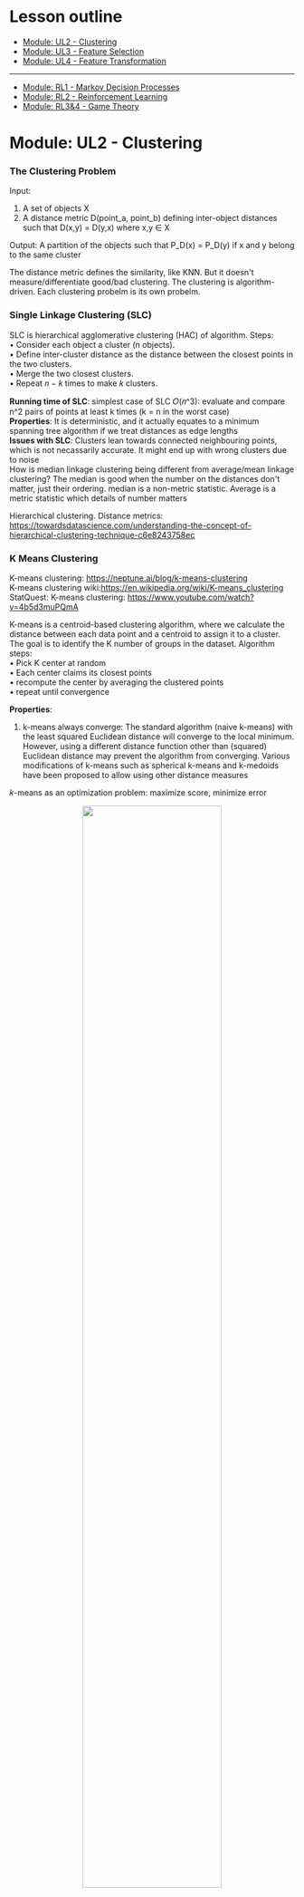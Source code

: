# Lesson outline
- [Module: UL2 - Clustering](#1)
- [Module: UL3 - Feature Selection](#2)
- [Module: UL4 - Feature Transformation](#3)
----------------------------------------------
- [Module: RL1 - Markov Decision Processes](#4)
- [Module: RL2 - Reinforcement Learning](#5)
- [Module: RL3&4 - Game Theory](#6)

<h1 id="1">Module: UL2 - Clustering</h1>

### The Clustering Problem ###
Input:  
1) A set of objects X   <br/>
2) A distance metric D(point_a, point_b) defining inter-object distances such that D(x,y) = D(y,x) where x,y ∈ X <br/>

Output: A partition of the objects such that P_D(x) = P_D(y) if x and y belong to the same cluster<br/>

The distance metric defines the similarity, like KNN. But it doesn't measure/differentiate good/bad clustering. The clustering is algorithm-driven. Each clustering probelm is its own probelm.<br/>

### Single Linkage Clustering (SLC) ### 
SLC is hierarchical agglomerative clustering (HAC) of algorithm. Steps: <br/>
• Consider each object a cluster (n objects).<br/>
• Define inter-cluster distance as the distance between the closest points in the two clusters.<br/>
• Merge the two closest clusters.<br/>
• Repeat 𝑛 − 𝑘 times to make 𝑘 clusters.<br/>

**Running time of SLC**: simplest case of SLC 𝑂(𝑛^3): evaluate and compare n^2 pairs of points at least k times (k = n in the worst case)<br/>
**Properties**: It is deterministic, and it actually equates to a minimum spanning tree algorithm if we treat distances as edge lengths<br/>
**Issues with SLC**: Clusters lean towards connected neighbouring points, which is not necassarily accurate. It might end up with wrong clusters due to noise<br/>
How is median linkage clustering being different from average/mean linkage clustering? The median is good when the number on the distances don't matter, just their ordering. median is a non-metric statistic. Average is a metric statistic which details of number matters<br/>

Hierarchical clustering. Distance metrics: https://towardsdatascience.com/understanding-the-concept-of-hierarchical-clustering-technique-c6e8243758ec


### K Means Clustering ### 
K-means clustering: https://neptune.ai/blog/k-means-clustering<br/>
K-means clustering wiki:https://en.wikipedia.org/wiki/K-means_clustering<br/>
StatQuest: K-means clustering: https://www.youtube.com/watch?v=4b5d3muPQmA<br/>

K-means is a centroid-based clustering algorithm, where we calculate the distance between each data point and a centroid to assign it to a cluster. The goal is to identify the K number of groups in the dataset. Algorithm steps: <br/>
• Pick K center at random<br/>
• Each center claims its closest points<br/>
• recompute the center by averaging the clustered points<br/>
• repeat until convergence<br/>

**Properties**: <br/>
1. k-means always converge: The standard algorithm (naive k-means) with the least squared Euclidean distance will converge to the local minimum. However, using a different distance function other than (squared) Euclidean distance may prevent the algorithm from converging. Various modifications of k-means such as spherical k-means and k-medoids have been proposed to allow using other distance measures<br/>

𝑘-means as an optimization problem: maximize score, minimize error <br/>
<p align="center" width="100%">
    <img width="70%" src="https://github.com/audrey617/Notes/blob/main/ML/images/ul2.JPG?raw=true">
</p>

𝑘-means in Euclidean space:<br/>
<p align="center" width="100%">
    <img width="90%" src="https://github.com/audrey617/Notes/blob/main/ML/images/ul1.JPG?raw=true">
</p>

Could we be **monotonically non-increasing in error** forever? We could, but not in this KMean case. monotonically non-increasing function is a function that never goes bigger. so you could end up in a case where you hit some point like zero error and keep going. Why it wouldn't happen here? Because there are finite number of configurations as there are finite number of objects and finite number of labels they can have. Once you've chosen a label for a bunch of objects, the centers are defined deterministically from that. Even we have inf space as we loop back and forth, if we don't move the partition, then the centers are going to be where they were. So the centers are quite constrainted even though it is continuous. The tricky part is when the tie happens.There has to be some ways to break the tie to get the same answer. <br/>
Breaking tie consistently (give a rule) is going to guarantee that we are at least don't spin around without improving.<br/>
In summary, if we have a finite number of configurations, if we always break ties consistently and we never go into a configuration with a higher error, then I will never repeat configurations and never go back to a configuration that we were at before. So at some point, I will run out of configurations because there are finite number of them. so it converges in a finite time<br/>

2. Each iteration is polynomial 𝑂(𝑘𝑛)  (K centers and n points to reassign them) <br/>
3. Finite (exponential) iterations 𝑂(𝑘^𝑛) <br/>
4. Error decreases (if ties are broken consistently) <br/>
5. It can get stuck in the local minima if the initial choices are bad or don't cover the space well. This is similar to converging to a local optima. One solution to this problem is to use random restarts <br/>

**Issues with K Means**: 
1. sensitive to initialization and outliers and get stuck in the local minima. Solutions: 1)Random restarts 2)Kmean++ <br/>
2. it only finds “spherical” clusters. In other words, because we rely on the SSD as our “error function,” the resulting clusters try to balance the centers to make points in any direction roughly evenly distributed <br/>
3.  Middle point can end up with either cluster depending on how ties are broken and how the initial centers are chosen. solution: probability. leads to soft clustering<br/>


### Soft Clustering ### 
Soft clustering attaches cluster probability to each point, instead of a specific cluster<br/>
Assume the data was generated by:<br/>
- Select one of 𝑘 possible Gaussians (Fixed know variance) uniformly.<br/>
- Sample 𝑥𝑖 from that Gaussian.<br/>
- Repeat 𝑛 times<br/>

So we are assume n points were selected from k uniformally-selected Gaussian distributions.<br/>

Goal: Find a hypothesis ℎ = 〈𝜇1, … , 𝜇𝑘〉 (𝜇1, … , 𝜇𝑘 are Gaussian means) that maximizes the probability of the data (Maximum likelihood)<br/>

Maximum Likelihood Gaussian: The Maximum Likelihood mean of the Gaussian 𝜇 is the mean of the data.<br/>
Single ML Gaussian: Suppose k = 1 for the simplest possible case. What Gaussian maximizes the likelihood of some collection of points? it is simply the Gaussian with µ set to the mean of the points!<br/>
Extending to Many: With k possible sources for each point, we introduce hidden variables for each point that represent which cluster they came from. They are hidden because obviously we don’t know them: if we knew that information we wouldn’t be trying to cluster them. Now each point x is actually coupled with the probabilities of coming from the clusters. This leads us to Expectation Maximization.<br/>

 ### Expectation Maximization ### 
EM assigns a cluster probability to each point and use the new 𝜇𝑗 to re-compute 𝐸.<br/>
• Expectation: 𝐸 defines the probability that element 𝑖 was produced by cluster 𝑗 <br/>
• Maximization: 𝜇𝑗 defines the mean of cluster 𝑗 <br/>

<p align="center" width="100%">
    <img width="50%" src="https://github.com/audrey617/Notes/blob/main/ML/images/ul3.JPG?raw=true">
</p>

Kmean improves the error metric, and EM improves the probabilistic metric.<br/>
EM is not forced to make a decision about the overlapping samples, as soft clustering. But one of the consequence is that even one sample very clearly belong to one cluster, they all have some non-zero probability that it belong to the other cluster. Because Gaussian have infinite extent even the points are far away from the center. This tell us the chance is low but non-zero.<br/>


**Properties of EM**<br/>
• **Monotonically non-decreasing likelihood**: Each time the iteration of EM runs, the likelihood of the data is monotonically non-decreasing. It is not getting worse. Generally it is finding higher and higher likelihoods and moving in a good direction. 
<br/>
• **Does not converge (practically converge)**: However, monotonically non-decreasing likelihood doesn't mean the algorithm has to converge. Although in practice, it always converge<br/>
• **Will not diverge**: Even it doesn't gaurantee converge, it cannot diverge. The number cannot blow up and become infinitely large, because it is working in the space of probablities. This is a difference in Kmeans which has finite number of configurations and Kmeans never gets worse in error metric, as long as you have some ways to break ties, eventually you have to stop. That's how you get convergence. In EM, the configurations are probabilities, which is infinite number. You never do worse, but you are trying to move closer and closer. You could keep moving closer every single time, but because of the infinite number of configurations,the step by which you get better could keep getting smaller. So you never actually approach the final best configuration. <br/>
• **Can get stuck**: In practice it is very common. The local optimal problem. solution: random start <br/>
• **Works with any distribution (if 𝐸 and 𝜇 are solvable)**: Nothing specific with Guassian. Different distributions can be used to solve E and 𝜇. Usually it is the case that estimation step is expensive and difficult because it invovles probabilistic inference, like Bayes net. And Maximization step is just counting things. In general, it is harder to do E than M. EM is a small matter of mathematical algorithm derivation <br/>


Check EM part from http://stanford.edu/~cpiech/cs221/handouts/kmeans.html<br/>
K-Means is really just the EM (Expectation Maximization) algorithm applied to a particular naive bayes model.<br/>

External: Clustering (4): Gaussian Mixture Models and EM https://www.youtube.com/watch?v=qMTuMa86NzU <br/>
<p align="center" width="100%">
    <img width="70%" src="https://github.com/audrey617/Notes/blob/main/ML/images/ul3_1.JPG?raw=true">
</p>
<p align="center" width="100%">
    <img width="70%" src="https://github.com/audrey617/Notes/blob/main/ML/images/ul3_2.JPG?raw=true">
</p>
<p align="center" width="100%">
    <img width="70%" src="https://github.com/audrey617/Notes/blob/main/ML/images/ul3_3.JPG?raw=true">
</p>
<p align="center" width="100%">
    <img width="70%" src="https://github.com/audrey617/Notes/blob/main/ML/images/ul3_4.JPG?raw=true">
</p>
<p align="center" width="100%">
    <img width="70%" src="https://github.com/audrey617/Notes/blob/main/ML/images/ul3_5.JPG?raw=true">
</p>
k-means is a special case of expectation maximization: variances are all equal, and there is no covariance <br/>
Consider the two clusters in the right hand side of the image. There are two clusters both centred at the same mean. K Means has difficulty with this. GMMs are an extension of the Kmeans models, where clusters are modelled using gaussian distributions. Where each cluster will have not only a means but also a covariance which helps explain their ellipsoidal shape. We can then fit the model by maximizing the likelihood of the observed data. We do this with an algorithm called EM, for expecation maximization, which assigns each sample to a cluster with a soft probability.<br/>


### Clustering Properties ###
**Desirable Properties for any given clustering approach**:
<p align="center" width="100%">
    <img width="80%" src="https://github.com/audrey617/Notes/blob/main/ML/images/ul4.JPG?raw=true">
</p>
1. Richness: There are some distance metrics that would cause your clustering algorithm to produce that clusters. So all inputs are valid and all outputs are valid. The algorithm should produce wahtever is appropraite and not limit to what it can express. The alternative of richness (non-richness): there are certain clusters you just cannot produce.<br/>
2. Scale-invariance: Doubling the distance or changing the unit shouldn't change what the clustering is. it should be invariant to what the space of the point is, assuming that we keep the relative distances the same<br/>
3. Consistency: Shrinking intra-cluster distances (Moving points towards each other, similiar become more similar) and expanding inter-cluster (Moving clusters away from each other, not similar become less similar) distances doesn’t change the clustering. Given a particular clustering, we would imagine that by “compressing” or “expanding” the points within a cluster (think squeezing or stretching a circle), none of the points would magically assign themselves to another cluster. In other words, shrinking or expanding intracluster distances should not change the clustering.<br/>

<p align="center" width="100%">
    <img width="70%" src="https://github.com/audrey617/Notes/blob/main/ML/images/ul5.JPG?raw=true">
</p>
Ans: In this SLC stop when case 1) fixed number of cluster doesn't have richness because richness would allow for one cluster or it could have one cluster or it could have n clusters or it could have n/3 clusters or etc. but here we are forced it to have n/2 clusters, so it cannot represent all possible clusters. 2) we can group whatever combination we want, but if we multiply everything by theta, then I have n. But if I have n in the beginning then divide theta, I would have one. It is not scale-invariance 3) W is max function to normalize the distance. This is still scale-invariance as larger unit also makes larger W, which means the scale is undone. However, if expanding inter-cluster, W will be further and change the cluster. eg, theta divide by inf will make no point be able to cluster with the other. This is not consistent.<br/>


**Impossibility Theorem**<br/>
Impossibility Theorem: There’s no clustering algorithm that can achieve these three properties.<br/>
Jon Kleinberg: https://www.cs.cornell.edu/home/kleinber/nips15.pdf<br/>
https://jeremy9959.net/Blog/KleinbergsClusteringTheorem/<br/>
"k-means and EM has the properties of scale - invariance and consistency but not richness because k determines # of clusters." statement is wrong. Essentially, if were to introduce a new distance function and arrive to the same cluster configuration (partition), then you would satisfy the consistency property. From Kleinberg paper, Section 4: "We show here that for a fairly general class of centroid-based clustering functions, including k-means and k-median, none of the functions in the class satisfies the Consistency property. This suggests an interesting tension between between Consistency and the centroid-based approach to clustering, and forms a contrast with the results for single-linkage and sum-of-pairs in previous sections. " <br/> 

**Summary**<br/>
Soft cluster (EM) vs Hard cluster (SLC, Kmean)<br/> 
Terminates in polynomial time (SLC) vs Terminates not in polynomial time (Kmean, EM)<br/> 


<h1 id="2">Module: UL3 - Feature Selection</h1>

**The Feature Selection Problem**:<br/>
Goals: 1) Knowledge Discovery, Interoperability & Insight. 2) Avoid Curse of Dimensionality, The amount of data you need grows exponentially with the number of features you have. By reducing our dimensions we can reduce the difficulty of the problem. In summary, with proper feature selection, not only will you understand your data better, but you will also have an easier learning problem<br/> 

Suppose we have N features and we want to reduce to M features where M <= N. How hard is this problem?<br/> 
Is it Polynomial (includes linear and quadratic) or exponential? ans: exponential<br/> 
To do this we need to come up with some sort of function that returns a score. We could choose M from N. It turns out this is a well known problem which NP-Hard. It's exactly because you have to find all possible subsets<br/> 


**Approaches to Feature Selection**:<br/>
<p align="center" width="100%">
    <img width="70%" src="https://github.com/audrey617/Notes/blob/main/ML/images/ul6.JPG?raw=true">
</p>

**Filtering**: Given a set of features, apply a search algorithm to produce fewer features to be passed to the learning algorithm. In summary, filtering directly reduces to a smaller feature set and feeds it to a learning algorithm<br/> 
Pros: 1) Faster than wrapping <br/> 
Cons: <br/> 
1) Can also be slower because you look at features in isolation <br/> 
2) Doesn't account for the relationships between features<br/>   
3) Ignores the learning process (no feedback)<br/> 

We can use an algorithm that can select the best features, like Decision Tree, then use another algorithm, with another inductive bias, for learning. <br/>
We can use different criterion to evaluate the usefulness of a subset of features. This is where the domain knowledge comes in: 1. Information gain 2. Variance 3. Entropy 4. Eliminate dependent features<br/> 
What about using a Neural Network in search box and pruning the lowest weighted features? You could prune correlated or dependent features.<br/> 

Note that you can use the labels in the search algorithm. It's not considered cheating to understand what the labels are in the search box  before passing into the learner.<br/> 
In fact Information Gain is often used in the search box. You could even go so far as using a decision tree (algorithm used in search box) to determine what should be passed to a Neural Network (actual learner, learner box). Basically, you are using the inductive bias of the decision tree to choose features, but then you use the inductive bias of your other learner in order to do learning. If the learner box is KNN, which suffers from the curse of dimensionality because it doesn't know which features are important, then this search box decision tree is good at figuring out which features are importent, and gives some hints to KNN.<br/> 


**Wrapping**: Given a set of features, apply a search algorithm to produce fewer features, pass them to the learning algorithm, then use the output to update the selected set of features. Here the ML quality is passed back as a quasi-score value which is then used by the algo to determine the final features. In summary, wrapping interacts with the learning algorithm directly to iteratively adjust the feature set <br/>
Pros: Takes into account model bias, score and learning  <br/>
Cons: Very slow <br/>
We can use different techniques to search: Local searching can be useful. We can use approaches directly from randomized optimization algorithms if we treat the learner's result as a fitness function. Other viable options include forward search and backward search. Note that we should avoid an exhaustive search here as this can make the problem under a worst case scenario<br/>
1. Randomized Optimization algorithms<br/>
2. Forward Selection: Select a feature and evaluate the effect of creating different combinations of this feature with other features. Stop once you stagnate. This is similar to Hill Climbing.<br/>
3. Backward Elimination: Start with all the features and evaluate the effect of eliminating each feature<br/>


**Describing Features**<br/>
When it comes to determining which features we should use, it’s necessary to differentiate them based on their viability in a general, statistical sense as well as in a learner-specific sense. We usually care more about usefulness, but relevance is what we generally use to get there.<br/>
**Relevance  ∼  Information**<br/>
**Usefulness  ∼  Error given a Model/learner**<br/>

Per the lecture, relevance measure effect on Bayesian Optimal Classifier. A feature can be strongly relevant if removing it degrade B.O.C. A feature can be weakly relevant if it is not strongly relevant, adding it to some subset of features S can improve B.O.C. Otherwise a feature is irrelevant. Usefulness measure effect on a particular predictor, minimizing error given a specific model/learner.<br/>
Think about how one would need at least two relevant features for decision to learn the AND function. For perceptron, it needs one more feature. That additional feature is useful to perceptron but irrelevant to decision tree. DT can learn the AND function without it. Perceptron cannot learn the AND function without it.<br/>

**Relevance**<br/>
Let B.O.C. = Bayes Optimal Classifier<br/>
• xi is strongly relevant if removing it degrades B.O.C.<br/>
• xi is weakly relevant if:<br/>
    1) Not strognly relavant <br/>
    2) ∃ a subset of features S, such that adding  xi  to S improves B.O.C.<br/>
• xi is otherwise irrelevant<br/>

**Usefulness**<br/>
• Relevance measures effect on B.O.C.<br/>
• Usefulness measures effect on a particular predictor<br/>


<h1 id="3">Module: UL4 - Feature Transformation</h1>

**What is Feature Transformation?**<br/>
The problem of pre-processing a set of features to create a new (smaller or more compact) feature set, while retaining as much (relevant and useful) information as possible.<br/>
Feature Selection is where the preprocessing is literally extracting a subset of the features. In Feature Transformation, we apply a “linear transformation operator”. The goal is to find a matrix 𝑃 such that we can project the examples into a new subspace (that is typically smaller than the original subspace) to get new features that are linear combinations of the old features.<br/>

<p align="center" width="100%">
    <img width="70%" src="https://github.com/audrey617/Notes/blob/main/ML/images/ul7.JPG?raw=true">
</p>

**Why Feature Transformation?**<br/>
Why we need linear transformation operator? We combine features together hoping to eliminate false positives/negatives<br/>

Motivation/information retrieval problem: <br/>
Given an unknown search query, we want to list documents from a massive database relevant to the query. How do we design this? If we treat words as features, we encounter the curse of dimensionality: there are a lot of words. Furthermore, words can be ambigious. Many contexts leading to different meanings (polysemy. Apple: fruit or the company?). Another challenge is synonomy: same meaning different representations (Car, Automobile, vehicle etc). Because of this, we encounter false positives and false negatives even if we could find the documents with the words efficiently. A good feature transformation will combine features together and provide a more compact way to query things<br/>


**Principal Components Analysis**<br/>
<p align="center" width="100%">
    <img width="70%" src="https://github.com/audrey617/Notes/blob/main/ML/images/ul9.JPG?raw=true">
</p>
An eigenproblem is a computational problem that can be solved by finding the eigenvalues and/or eigenvectors of a matrix. In PCA, we are analyzing the covariance matrix https://www.cs.princeton.edu/picasso/mats/PCA-Tutorial-Intuition_jp.pdf<br/> 
Principal Components Analysis is an example of an eigenproblem which will transform the features set by:<br/>
1) Finding the direction (vector) that maximizes variance. The is called the Principal Component<br/>
2) Finding directions that are mutually orthogonal to the Principal Component.<br/>
We are doing a transformation into a new space where feature selection can work<br/>

Properties:<br/>
1) global algorithm (will be forced to find global features): Mutually orthogonal means it is a global algorithm. "global" means that all the directions and new features that they find have a big global constraint, namely that they must be mutually orthogonal.<br/>
2) PCA gives the ability to do reconstruction, because it’s a linear rotation of the original space that minimizes L2 error by moving 𝑁 to 𝑀 dimensions. So, we don’t lose information. In details: the PCA actually gives you the best reconstruction, which means if I return these two dimensions, I have actually lost no information. It is just a linear rotation of the original dimensions. So if I were to give you back these two different features, you could reconstruct all of your original data. But PCA will take just one of these dimensions to reconstruct, in particular, take the first one as the principle component, I am guaranteed that if I project only into this space and then try to reproject into the original space, I will minimize the L2 error (The squared error, here the distance).What this means is that if I project onto this single axis here, and then I compare it to where it was in the original space, the distance, the sum of all the distances between those points will actually be the minimal that I could get for any other projection. just think about the fact that points. Always start out in some orthogonal space. And, I'm basically finding in scaling and a rotation such that I don't lose any information. And I maximize variance along the way. By maximizing variance, it turns out I'm maximizing or maintaining distances as best I can in any given dimension. that gives me the best reconstruction that I can imagine. <br/>
3) As an eigenproblem, each Principal Component has a prescribed eigenvalue. We can throw away the components with the least eigenvalues as they correspond to the features that matter less in the reconstruction. In details: What happens when you do principal components analysis is you get all of these axes back, and in fact, if you start out with N dimensions, you get back N dimensions again, and the job here for a future transformation as you might recall, is you want to pick a subset M of them hopefully much smaller than N. it turns out that associated with each one of these new dimensions that we get is its eigenvalue. That eigenvalue is guaranteed to be non-negative, it has a lot of other neat properties. But what matters to us here is that the **eigenvalues monotonically non-increase**, that is, they tend to get smaller as you move from the principal to the second principal, to the third, to the fourth, to the fifth, to the sixth, and so on to the nth dimension. And so, you can throw away the ones with the least eigenvalue. And that's a way of saying that you're throw awaying these projections, or the directions, or the features, with the least amount of variance.<br/>
4) If eigenvalue of some particular dimension equals to 0, then it means it provides no information (not irrelevant) in the original space. So throw away this dimension won't affect reconstruction.<br/> 

Pratical properties:<br/> 
5) It's well studied. In this case, it's very fast algorithms.<br/> 
6) Does it help with classification later? Maybe not. If one of the original dimension is directly related but its variance of that particular direction is extremely small. It might end up throwing it away. This doesn't help with classification later. kind like filtering. features with high variance don’t necessarily correlate to features with high importance.PCA will almost certainly drop the useful feature when the random noise has high variance<br/> 


**Independent Components Analysis**<br/>
ICA attempts to maximize independence. It tries to find a linear transformation of the feature space, such that each of the individual new features are mutually statistically independent:<br/> 
1) The mutual information between any two random features equals zero I(yi,yj)=0 <br/> 
2) The mutual information between the new features set and the old features set is as high as possible I(yi,xi)= maximum.<br/> 

In the other words, we want to be able to reconstruct the data (predict X from Y or Y from X). And at the same time, each variable in the new dimension is in fact mutually independent. <br/> 
<p align="center" width="100%">
    <img width="70%" src="https://github.com/audrey617/Notes/blob/main/ML/images/ul10.JPG?raw=true">
</p>

Motivation: Blind source separation/cocktail party problem. This is the background for ICA: the voices are hidden variables (variables that we wish we knew since they powered the data we see) that we are trying to learn about, and the overall room noise is our known data. ICA reconstructs the sounds independently by modeling this assumption of the noise being a linear combination of some hidden variables<br/> 

PCA VS ICA<br/> 
<p align="center" width="100%">
    <img width="70%" src="https://github.com/audrey617/Notes/blob/main/ML/images/ul11.JPG?raw=true">
</p>
Bag of Features means whether they both produce a set of feature vectors.<br/> 
By maximizing variance along orthogonal dimensions, PCA is finding uncorrelated dimensions. There are cases under which PCA happens to find independent projections when all data is gaussian, although independence is not the goal for PCA.<br/> 
The underlying model between PCA and ICA doesn't match. ICA should not maximizing variance. To do so will mix independent variables together (linear combination of independent variables) through central limit theorem to normal distribution, which in fact do not tease apart the independent things. This is specifically wrong when variables are highly non-normal distribution (ICA assumption) <br/>
PCA maximize reconstruction of the original data, not the mutal information<br/>
Effectively they're both trying to do the same thing (reconstruct the data) but they do it in very different ways. What both of these are great at is helping you to understand the fundamental structure and causes of our data.<br/> 
<p align="center" width="100%">
    <img width="70%" src="https://github.com/audrey617/Notes/blob/main/ML/images/ul12.JPG?raw=true">
</p>

Directional means if give a matrix or a transpose of that matrix, PCA will end up finding the same answer. But ICA gives completely different answers. so ICA is highly directional. <br/><br/>


**Random Components Analysis/ Random Projection**<br/>
Similar to Principal Components Analysis, but instead of generating directions that maximize variance, it generates random directions to project data onto it. In doing so it still manages to pick up on some of the correlation.<br/>
It captures some of the correlations that works well with classification settings. Because you project it to lower dimension space that happens to capture some correlation. In some case the projected dimension m is even bigger than the original space n <br/>
It’s faster than PCA and ICA. It often won't reduce the dimensions as much as the other two approaches. So one big advantage of RCA is fast but it's also cheap and simple to implement.<br/>

**Linear Discriminant Analysis**<br/>
Linear Discriminant Analysis finds a projection that discriminates based on the label. That is, it finds projections of features that ultimately align best with the desired output. In other words, it aims to find a collection of good linear separators on data.<br/>
PCA, ICA and RCA feel more like filtering. But LDA is more similar to the wrapping function. LCA does care about the labels and wants to find ways to discrimination. Unlike wrapping, LDA does not care about the learner <br/>

<p align="center" width="100%">
    <img width="70%" src="https://github.com/audrey617/Notes/blob/main/ML/images/ula1.JPG?raw=true">
</p>

<h1 id="4">Module: RL1 - Markov Decision Processes</h1>

**Decision Making & Reinforcement Learning** <br/>
Supervised Learning: given (𝑥, 𝑦) pairs, and the goal is to find a function 𝑓(𝑥) that maps a new 𝑥 to a proper 𝑦 (function approximation). <br/>
Unsupervised Learning: given a dataset of 𝑥 points, and the goal is to find a function 𝑓(𝑥) the provides a description of this dataset (Clustering). <br/>
Reinforcement Learning: a similar task as in Supervised Learning. But instead of having (𝑥, 𝑦) pairs as an input, we’ll be given (𝑥, 𝑧) pairs, and our job is to find 𝑓(𝑥) that generates 𝑦. <br/>


**Markov Decision Processes** <br/>
1) States S:  Set of tokens. The state of the object of interest represented in any way <br/>
2) Model T(s,a,s') ∼ Pr(s'|s,a): This is the Transition Model (function), which is the probability of transitioning to a new state 𝑠 given that the object starts at state 𝑠 and performs action a. 1) Markovian prop1 that only the present state matters, the past doesn't. 2) Markovian prop2 the transition model is stationary and doesn't change over time <br/>
3) Actions A(s)/A: the set of all possible actions<br/>
4) Reward R(s)/R(s,a)/R(s,a,s'): the reward the object gets when transitioning to a state 𝑠, which tells it the “usefulness” of transitioning to that state. It can be 1)R(s) is the reward received from being in a state 2)R(s,a) taking an action from a particular state 3)R(s,a,s') taking an action from a particular state and landing in state. They are all mathematically equivalent <br/>

The above is how we define the MDP problem, the policy is the solution that we are looking to determine.<br/>
Policy: π(s) → a.  π∗ is the optimal policy. The Policy says when you at s state, take action a. an agent always know what states it is in and what reward it can receive. The policy is a function 𝜋(𝑠) that takes a state 𝑠 as an input and returns the proper action 𝑎. A problem might have different policies. The optimum policy 𝜋∗ is the policy that maximizes the long term expected reward. RL talks about policies, a function that tells you what action to take for all possible states you are in. If you have a policy, and it is an optimal one, it will guide you in any situation. What the policy doesn't tell you is 2 or more steps into the future.<br/>
We will be given (𝑠, 𝑎, 𝑟) and our task would be to learn the optimum policy 𝜋∗ that produces the optimum action (highest reward).<br/>

**Rewards** <br/>
The amount of rewards? <br/>
1) In the Reinforcement Learning context, we don’t get a reward for each action. Instead, we get a “delayed reward” in terms of a positive or negative label for the state we end up in. <br/>
2) Because we don’t have instant rewards for each action, we have the problem of figuring out which specific action(s) lead us to a positive/negative outcome. This problem is called "Temporal Credit Assignment". <br/>
3) A small negative reward will encourage the agent to take the shortest path to the positive outcome. However, a big negative reward will encourage the agent to take the shortest path no matter what the result is, so it might end up with a negative outcome. A big positive reward will encourage the agent to never terminate the game. This means that determining the rewards is some sort of a domain knowledge. <br/>

How much time you have to reach the result? (Infinite horizon -> stationary)<br/>
The normal the gridworld probelm is an infinite horizon. If change horizon from infinite to finite, two things would happen:  1) policy changes because game may end 2) policy may chang even in the same state. For example, turn left and bounce the wall, stay, turn left and bounce wall, stay. Run out of time, turn right.<br/>
If you have an infinite amount of time (Infinite Horizon) you will be able to take longer paths to avoid possible risks. On the other hand, if you don’t have that much time, you’ll have to take the shortest path, even if it underlies some risk of falling into a negative outcome. <br/>
This means that the "time" will change the optimum policy as 𝜋(s,t) → 𝑎. Without assuming an Infinite Horizon, we will lose the notion of stationarity in our policies 𝜋(s) → 𝑎. <br/>

Utility of Sequences<br/>
<p align="center" width="100%">
    <img width="40%" src="https://github.com/audrey617/Notes/blob/main/ML/images/ul13.png?raw=true">
</p>

stationarity of preferences: if u(s0,s1,s2..)> u(s0,s'1,s'2...) then u(s1,s2..)> u(s'1,s'2...). Another way to state stationarity of preferences is that if I prefer a sequence of states today over another sequence of states, then I’d prefer that sequence of states over the same other sequence of states tomorrow.<br/>
This notion forces you to do some sort of reward addition, because nothing else will guarantee the stationary of preferences. So "𝑈(𝑠0,𝑠1,𝑠2,⋯)=∑𝑅(s_t) where t = 0 to inf" will be ture. If you don't do that, "if u(s0,s1,s2..)> u(s0,s'1,s'2...) then u(s1,s2..)> u(s'1,s'2...)" will not hold.<br/>
However, There is a problem regarding "𝑈(𝑠0,𝑠1,𝑠2,⋯)=∑𝑅(s_t) where t = 0 to inf". Consider two grid worlds: in G1 the rewards are steady at +1 per time step, and in G2 they alternate between +1, and +2. Which of the two is better? Well neither, because both sum to infinity when there is an infinite horizon<br/>

<p align="center" width="100%">
    <img width="60%" src="https://github.com/audrey617/Notes/blob/main/ML/images/rl1.png?raw=true">
</p>

To solve this problem by adding a variable in the function to get discounted reward: 𝑈(𝑠0,𝑠1,𝑠2,⋯)=∑ 𝛾^𝑡 * 𝑅(𝑠_𝑡) for 0<𝛾<1 <br/>
If 𝛾 → 0, we get the first reward and then everything else will fall off to nothing.<br/>
If 𝛾 → 1, we get a maximized reward<br/>
Now we can add an infinite number of numbers, and come up with a single number. Furthermore our intial assumption can still hold (Infinite Horizons, and Utility of sequences). To understand why the conclusion is true just solve for x using a geometric series<br/>


**Policy** <br/>
<p align="center" width="100%">
    <img width="50%" src="https://github.com/audrey617/Notes/blob/main/ML/images/rla1.JPG?raw=true">
</p>
Policy maximizes our long term rewards. 𝑅(𝑠) ≠ 𝑈(𝑠). R(s) is immediate reward or feedback, whereas utility is long term or delayed rewards.The true utility of a state is defined by Bellman Equation<br/>
<p align="center" width="100%">
    <img width="80%" src="https://github.com/audrey617/Notes/blob/main/ML/images/rl2.png?raw=true">
</p>

**Solving Bellman Equation: Value Iteration and Policy Iteration** <br/>
If we have 𝑛 states/utilities, then we have 𝑛 equations in 𝑛 unknows. If the equations are linear, they would have been solvable, but the 𝑚𝑎𝑥 operator makes the equations non-linear. But there are still ways to solve it even it is non-linear<br/>

<p align="center" width="100%">
    <img width="60%" src="https://github.com/audrey617/Notes/blob/main/ML/images/rl3.png?raw=true">
</p>
                                                                                                 
Value Iteration:<br/>
steps<br/>
1. Start with arbitrary utilities.<br/>
2. Update utilities based on neighbors.<br/>
3. Repeat until convergence.<br/>
                                                                                                 
We basically update the estimate of utility of state 𝑠 by calculating the actual reward for this state plus the discounted utility expected from the original estimate of utility of s<br/>
This is guaranteed to converge because with each step we’re adding 𝑅(𝑠), which is a true value. So, even if we started with a very wrong estimate of utility, we keep adding the true value 𝑅(𝑠) in each iteration that it will dominate the original arbitrary estimate.<br/> 

<p align="center" width="100%">
    <img width="60%" src="https://github.com/audrey617/Notes/blob/main/ML/images/rl4.png?raw=true">
</p>
Policy Iteration:<br/>
steps<br/>
1. Start with an arbitrary policy 𝜋0<br/>
2. Evaluate: calculating the utility based on the policy action<br/>
3. Improve: 𝜋_𝑡+1 = argmax a based on the new utilities<br/>
Note that rather than having the 𝑚𝑎𝑥 over actions as in the normal Bellman equation, we already know what action to take according to the policy we’re evaluating. This trick removes the 𝑚𝑎𝑥 operator, making this a set of 𝑛 solvable linear equations in 𝑛 unknow<br/>

<h1 id="5">Module: RL2 - Reinforcement Learning</h1>

**RL API and Three approaches to RL** <br/>
<p align="center" width="100%">
    <img width="80%" src="https://github.com/audrey617/Notes/blob/main/ML/images/rl5.png?raw=true">
</p>
<p align="center" width="100%">
    <img width="80%" src="https://github.com/audrey617/Notes/blob/main/ML/images/rl6.png?raw=true">
</p>
<p align="center" width="100%">
    <img width="80%" src="https://github.com/audrey617/Notes/blob/main/ML/images/rl7.png?raw=true">
</p>
In Markov Decision Process, our input is a model consisting of a transition function 𝑇 and a reward function 𝑅, and the intended output is to compute the policy 𝜋 (Planning).<br/>
In Reinforcement Learning, the inputs are transitions (Initial state, action, reward, result state, …), and the intended output is to “learn” the policy 𝜋. Reinforcement Learning is about “reward maximization”.<br/>
Three approaches:<br/>
1. Policy Search Algorithm: Mapping states to actions. Learning directly on policy for the use. However, learning this function is very indirect. Similar to Temporal Credit Assignment problem, state to action is not easy<br/>
2. Value Function based Algorithms: Mapping states to values. Learning values from states is quite direct, but turning this into a policy might be done using an 𝑎𝑟𝑔𝑚𝑎𝑥.<br/>
3. Model-based Algorithm: Mapping (states & actions) to (next state & reward). Turning this into a utility function can be done using Bellman equations, then using 𝑎𝑟𝑔𝑚𝑎𝑥 to get the policy. It is direct learning but the usage is computationally indirect.<br/>

**Q function - a new kind of value funciton** <br/>
<p align="center" width="100%">
    <img width="80%" src="https://github.com/audrey617/Notes/blob/main/ML/images/rl8.png?raw=true">
</p>
<p align="center" width="100%">
    <img width="80%" src="https://github.com/audrey617/Notes/blob/main/ML/images/rl9.png?raw=true">
</p>

Q-function: the utility of leaving state 𝑠 via action 𝑎, which is the reward of state 𝑠 plus the discounted expected value of taking action 𝑎 multiplied by the value of the optimum action in state 𝑠′. 𝑈(𝑠) and 𝜋(𝑠) can be defined via 𝑄(𝑠, 𝑎) in the chart. Estimating the value of 𝑄(𝑠, 𝑎) or evaluating hte bellman equations from data is called Q-Learning<br/>

**Q Learning** <br/>
<p align="center" width="100%">
    <img width="80%" src="https://github.com/audrey617/Notes/blob/main/ML/images/rl10.png?raw=true">
</p>
Q-Learning is estimating the value of 𝑄(𝑠, 𝑎) based on transitions and rewards but we don't have access to 𝑅(𝑠) and 𝑇(𝑠, 𝑎, 𝑠′)<br/>
𝑄̂(𝑠, 𝑎) is an estimate of the Q-function that updates by a learning rate 𝛼 in the direction of the immediate reward 𝑟 plus the estimated value of the next state. 𝛼 is 0 corresponds to no learning. nothing will change. 𝛼 is 1 means full learning. we forget what we learnt before and jump into the new value. <br/>
<p align="center" width="100%">
    <img width="80%" src="https://github.com/audrey617/Notes/blob/main/ML/images/rl11.png?raw=true">
</p>
<p align="center" width="100%">
    <img width="80%" src="https://github.com/audrey617/Notes/blob/main/ML/images/rl12.png?raw=true">
</p>
<p align="center" width="100%">
    <img width="80%" src="https://github.com/audrey617/Notes/blob/main/ML/images/rl13.png?raw=true">
</p>
<p align="center" width="100%">
    <img width="80%" src="https://github.com/audrey617/Notes/blob/main/ML/images/rl14.png?raw=true">
</p>








## Extra, Great content! Intro to RL, from CIS 522 [Deep Learning @ Penn](https://www.youtube.com/watch?v=cVTud58UfpQ&list=PLYgyoWurxA_8ePNUuTLDtMvzyf-YW7im2&index=2)
### CIS522.1 Intro to RL
RL: given observations and occasional rewards as the agent performs sequential actions in an environment. Compared to supervised learning and unsupervised learning, you no longer have dataset given in advance. Instead, you receive your data as the agent performs some sequential actions in an environment. That process of performing sequential actions generates some obversations accompained by rewards. So there is no label but the reward essentially tells you whether the actions that you performed were good or not.<br/><br/>

The aim of RL is to make sequential decisions in an environment. For example, driving a car. How to learn to do these things? 1) RL assumes only occasional feedback, for example, a car crash 2) RL aims to use this feedback to learn through trail and error, as cleverly as possible.<br/><br/>

Main Idea/Turn-by-turn abstraction: <br/>
Agent + environment. Agent's goal is to maximize expected rewards. <br/>
Step1) Agent receives observations(state of the environment s_t) and feedback(reward r_t) from the world. Often, agent observers features, rather than the true state. For example, the car may not observe a pedestrain is hidden behind a car. In addition, we don't always get a reward at time t as reward is only occasional. <br/>
Step2) Agent emits an action a_t into the environment.  <br/>
Step3) Loop back to Step1, gets updated state and reward<br/>

With this abstraction, the goal of RL is to learn a policy π(s): S -> A (mapping from states to actions) for acting in the environment<br/><br/>

Characteristics of RL probelms: <br/>
1) No supervision, only (occasional) rewards as feedback <br/>
2) sequential decision making. Data is generated as sequences, not i.i.d <br/>
3) Training data is generated by the learner's own behavior<br/><br/>

Key Probelms specific to RL: <br/>
1) Credit assignment: which decisions were the good/bad ones <br/>
2) Exploration VS Exploitation: Yes, trail-and-error, but how to pick what tor try?<br/><br/>

When do we no need to worry about sequential decision making:your system is making a single isolated decision that does not affect future decision, e.g. classficication, regression<br/>

When should we worry about sequential decision making: <br/>
1) limited supervision: you know what you want, but not how to get it <br/>
2) actions have consequences<br/><br/>

### CIS522.2 Markov Decision Processes
Toy example - grid world - Deterministic grid world vs Stochastic grid world (Details skipped)<br/><br/>
An MDP(S,A,P,R) is defined by: <br/>
1) Set of States s ∈ S. In the grid world,it would be all the different configurations of the environment <br/>
2) Set of actions a ∈ A. In the grid world,it would be N,S,E,W<br/>
3) (State) Transition Function P(s'|s,a). It's the probability of transitioning into a new state s' given s and a. Also called the dynamics model or just the model<br/>
4) Reward function R(s,a,s') or R(s) <br/>
In RL, we typically do not know the true functions P(.) or R(.), Instead we only get samples from them. So we have to learn from trail and error <br/><br/>
The Markov Property: Given the present, the future and the past are independent<br/>

<p align="center" width="100%">
    <img width="50%" src="https://github.com/audrey617/Notes/blob/main/ML/images/rladdition1.JPG?raw=true">
</p>


### CIS522.3 Solving MDPs
To solve an MDP(S,A,P,R) means to find the optimal policy π*(s): S -> A. Optimal means following this policy will maximize the total reward/utility (on average)<br/>
In RL, P and R are unknown. But first let's assume we know the whole MDP<br/>
MDP Search Trees: Each MDP state has an associated expectimax-like tree of future outcomes from various actions. <br/>
<p align="center" width="100%">
    <img width="50%" src="https://github.com/audrey617/Notes/blob/main/ML/images/rladdition2.JPG?raw=true">
</p>

Define Utility<br/>
At each step, agent chooses an action to maximize expected rewards. So we must consider utility over sequences of rewards List(r_t, r_t+1, r_t+2 .... r_inf)<br/>
Probelm: Infinite sequences yield infinite rewards<br/>
Solutions:<br/>
1) Finite horizon - episode terminates after a fixed number of steps. This yields nonstationary policies that vary depending on the amount of time left. Note from online, Episodic tasks are the tasks that have a terminal state (end). In RL, **episodes** are considered agent-environment interactions from initial to final states (Episode: All states that come in between an initial-state and a terminal-state). For example, in a car racing video game, you start the game (initial state) and play the game until it is over (final state). This is called an episode. Once the game is over, you start the next episode by restarting the game, and you will begin from the initial state irrespective of the position you were in the previous game. So, **each episode is independent of the other**. In a continuous task, there is not a terminal state. Continuous tasks will never end. For example, a personal assistance robot does not have a terminal state.<br/>
2) Absorbing state - guarantee that every policy reaches a terminal state. So you can engineer your mdp such taht it has the absorbing state no matter what you do<br/>
3) Discounted rewards (most generally used) - (uncertain) future rewards are worth exponentially less than current rewards.<br/><br/>

Discounted rewards<br/>
Idea: uncertain future rewards are worth exponentially less than the current reward. So future rewards matter less to the decision than the more recent rewards<br/>
<p align="center" width="100%">
    <img width="50%" src="https://github.com/audrey617/Notes/blob/main/ML/images/rladdition3.JPG?raw=true">
</p>

MDP quantities so far<br/>
1) policy = choice of action for each state<br/>
2) utility/return = sum of discounted rewards<br/><br/>

stackexchange: Understanding the role of the discount factor in reinforcement learning https://stats.stackexchange.com/questions/221402/understanding-the-role-of-the-discount-factor-in-reinforcement-learning<br/>
The fact that the discount rate is bounded to be smaller than 1 is a mathematical trick to make an infinite sum finite. This helps proving the convergence of certain algorithms.<br/>

In practice, the discount factor could be used to model the fact that the decision maker is uncertain about if in the next decision instant the world (e.g., environment / game / process ) is going to end.<br/>

For example:<br/>
If the decision maker is a robot, the discount factor could be the probability that the robot is switched off in the next time instant (the world ends in the previous terminology). That is the reason why the robot is short sighted and does not optimize the sum reward but the discounted sum reward.<br/>


### CIS522.4 The Bellman Equation
combined with https://www.datascienceblog.net/post/reinforcement-learning/mdps_dynamic_programming/<br/>
In a simplified setting MDP(S,A,P,R,γ) where we know S,A,P,R,γ. <br/>

**State-value function**<br/>
 State Value Functions of Policies is a function of both the state and policy that you are currently following.<br/>
<p align="center" width="100%">
    <img width="50%" src="https://github.com/audrey617/Notes/blob/main/ML/images/rladdition4.JPG?raw=true">
</p>

**Policy**: Which actions the agent should execute in which state. A policy, π(s,a), determines the probability of executing action a in state s. In deterministic environments, a policy directly maps from states to actions.<br/>
**State-value function**: The expected value of each state with regard to future rewards<br/>
<p align="center" width="100%">
    <img width="50%" src="https://github.com/audrey617/Notes/blob/main/ML/images/rladdition5.JPG?raw=true">
</p>


**Action-value function**<br/>
Compared to the State-value function, we are no longer computing the expected future rewards conditions on being in a state, instead, we are computing the expected future rewards conditions both on being in a state and perform a particular action from that state. The computation result is not true state, but Q-state corresponding to kind of an imaginary state that exists after having executed a particular action a from state s. So the Action-value function is also called Q-function <br/>

If you have the optimal Q*, then you can easily determine what the policy π* is. Remember Q* is telling you what is the value/utility to be gained by executing an action a at the state s, and then it follows the optimal policy. That means, you don't have to worry about things that happen after that first step, because afterwards you are guaranteed to be following the optimal policy that's what the definition of Q* is. So now what you need to optimize over is the first action a. That would give you the policy. <br/>

<p align="center" width="100%">
    <img width="50%" src="https://github.com/audrey617/Notes/blob/main/ML/images/rladdition6.JPG?raw=true">
</p>
Action-value function: The expected value of performing a specific action in a specific state with regard to future rewards<br/>
<p align="center" width="100%">
    <img width="50%" src="https://github.com/audrey617/Notes/blob/main/ML/images/rladdition7.JPG?raw=true">
</p>


**Bellman Equations**<br/>
<p align="center" width="100%">
    <img width="50%" src="https://github.com/audrey617/Notes/blob/main/ML/images/rladdition8.JPG?raw=true">
</p>

### CIS522.5 Value and Policy iteration (solving MDPs with Known P and R)
<!-- Combined with articles: Not done yet<br/>
1) https://medium.com/@ngao7/markov-decision-process-basics-3da5144d3348
2) https://medium.com/@ngao7/markov-decision-process-policy-iteration-42d35ee87c82
3) https://medium.com/@ngao7/markov-decision-process-value-iteration-2d161d50a6ff#8adf -->

Bellman equation gives us a recursive definition of the optimal value. We can slove iteratively via dynamic programming<br/>

**Value Iteration**: <br/>
<p align="center" width="100%">
    <img width="100%" src="https://github.com/audrey617/Notes/blob/main/ML/images/rladdition10.JPG?raw=true">
</p>

<p align="center" width="100%">
    <img width="70%" src="https://github.com/audrey617/Notes/blob/main/ML/images/rladdition9.JPG?raw=true">
</p>
(https://towardsdatascience.com/value-iteration-to-solve-openai-gyms-frozenlake-6c5e7bf0a64d)

**Policy Iteration**: <br/>
<p align="center" width="100%">
    <img width="60%" src="https://github.com/audrey617/Notes/blob/main/ML/images/rladdition11.JPG?raw=true">
</p>

Simply means to compute the value function corresponding to a policy. The value function is associated with some particular policy. The optimal value function is associated with the optimal policy. In value iteration, we were dealing throughout with the optimal value function. But now with policy iteration, we try to compute value function for some random policies. It turns out there is actually an existing version of the update rule for bellman equation. Just like we use the bellman equation for optimal value functions in value iteration, we use bellman equation for arbitrary policies in policy iteration   <br/>

<p align="center" width="100%">
    <img width="60%" src="https://github.com/audrey617/Notes/blob/main/ML/images/rladdition12.JPG?raw=true">
</p>

Go back and forth between policy evalution and policy improvement until convergence. Example see below chart. <br/>
Think about how it relates to value iteration. What happens if you do only one iteration in the policy evaluation? This means in the policy evaluation setup, you don't wait for value to converge. Just do one iteration of policy evaluation. Actually if you do so, this reduce policy iteration to the value iteration. <br/>

<p align="center" width="100%">
    <img width="100%" src="https://github.com/audrey617/Notes/blob/main/ML/images/rladdition13.JPG?raw=true">
</p>

**Comparison of methods for solving MDPs**: <br/>
Value iteration: Each iteration updates both utilities (explicitly, based on the current utilities) and the policy (possibly implicitly, based on the current utilities)<br/>
Policy Iteration: Several iterations to update utilities for a fixed policy, occasional iterations to update policies <br/>
Hybrid methods (asynchronous policy iteration): Any sequences of partial updates to either policies or utilities will converge if every sate is visited infinitely often<br/>


### CIS522.6 Temporal Differencing (TD) and Q Learning

**Temporal Differencing (TD)**: <br/>
Look at policy evaluation under fully known MDPs, we evaluate any policy by assigning values to each state under a fix policy. Here transition probability P and R are known.<br/>
So, how to extend this policy evaluation to when the functions P and R are unknown and only revealed gradually through experience? Everytime when you perform an action in the environment, you will get a sample from each of these distributions. In particular, the state that you end up at is observable to you. This gives you information about transition function P and you do get corresponding reward from the environment. So you get samples from the two unknown functions.<br/>
<br/>


<p align="center" width="100%">
    <img width="100%" src="https://github.com/audrey617/Notes/blob/main/ML/images/rladdition14.JPG?raw=true">
</p>


**Q-learning**: <br/>
Same as policy evaluation TD, setting alpha as 1 is a bad idea because the update is completely noisy. Instead, small alpha let us not only use the new single sample but also bring in the knowledge Q(s,a) from the past interactions.<br/>
<p align="center" width="100%">
    <img width="60%" src="https://github.com/audrey617/Notes/blob/main/ML/images/rladdition15.JPG?raw=true">
</p>

<p align="center" width="100%">
    <img width="60%" src="https://github.com/audrey617/Notes/blob/main/ML/images/rladdition16.JPG?raw=true">
</p>


<h1 id="6">Module: RL3&4 - Game Theory</h1>
game theory check George Kudrayvtsev's note
